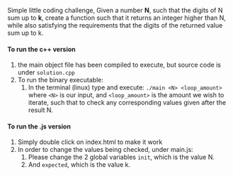 Simple little coding challenge, Given a number **N**, such that the digits of N sum up to **k**, create a function such that it returns an integer higher than N, while also satisfying the requirements that the digits of the returned value sum up to k.

#### To run the c++ version

1. the main object file has been compiled to execute, but source code is under ```solution.cpp```
2. To run the binary executable:
   1. In the terminal (linux) type and execute: ```./main <N> <loop_amount>``` where ```<N>``` is our input, and ```<loop_amount>``` is the amount we wish to iterate, such that to check any corresponding values given after the result N.

#### To run the .js version

1. Simply double click on index.html to make it work
2. In order to change the values being checked, under main.js:
   1. Please change the 2 global variables ```init```, which is the value N.
   2. And ```expected```, which is the value k.